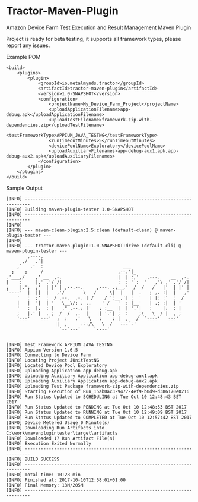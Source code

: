 # Tractor-Maven-Plugin
Amazon Device Farm Test Execution and Result Management Maven Plugin

Project is ready for beta testing, it supports all framework types, please report any issues.

Example POM

    <build>
        <plugins>
            <plugin>
                <groupId>io.metalmynds.tractor</groupId>
                <artifactId>tractor-maven-plugin</artifactId>
                <version>1.0-SNAPSHOT</version>
                <configuration>
                    <projectName>My_Device_Farm_Project</projectName>
                    <uploadApplicationFilename>app-debug.apk</uploadApplicationFilename>
                    <uploadTestFilename>framework-zip-with-dependencies.zip</uploadTestFilename>
                    <testFrameworkType>APPIUM_JAVA_TESTNG</testFrameworkType>
                    <runTimeoutMinutes>5</runTimeoutMinutes>
                    <devicePoolName>Exploratory</devicePoolName>
                    <uploadAuxiliaryFilenames>app-debug-aux1.apk,app-debug-aux2.apk</uploadAuxiliaryFilenames>
                </configuration>
            </plugin>
        </plugins>
    </build>
</project>

Sample Output

    [INFO] ------------------------------------------------------------------------
    [INFO] Building maven-plugin-tester 1.0-SNAPSHOT
    [INFO] ------------------------------------------------------------------------
    [INFO]
    [INFO] --- maven-clean-plugin:2.5:clean (default-clean) @ maven-plugin-tester ---
    [INFO]
    [INFO] --- tractor-maven-plugin:1.0-SNAPSHOT:drive (default-cli) @ maven-plugin-tester ---
            ,----,
          ,/   .`|
        ,`   .'  :                              ___
      ;    ;     /                            ,--.'|_
    .'___,/    ,' __  ,-.                     |  | :,'   ,---.    __  ,-.
    |    :     |,' ,'/ /|                     :  : ' :  '   ,'\ ,' ,'/ /|
    ;    |.';  ;'  | |' | ,--.--.     ,---. .;__,'  /  /   /   |'  | |' |
    `----'  |  ||  |   ,'/       \   /     \|  |   |  .   ; ,. :|  |   ,'
        '   :  ;'  :  / .--.  .-. | /    / ':__,'| :  '   | |: :'  :  /
        |   |  '|  | '   \__\/: . ..    ' /   '  : |__'   | .; :|  | '
        '   :  |;  : |   ," .--.; |'   ; :__  |  | '.'|   :    |;  : |
        ;   |.' |  , ;  /  /  ,.  |'   | '.'| ;  :    ;\   \  / |  , ;
        '---'    ---'  ;  :   .'   \   :    : |  ,   /  `----'   ---'
                       |  ,     .-./\   \  /   ---`-'
                        `--`---'     `----'
    
    
    [INFO] Test Framework APPIUM_JAVA_TESTNG
    [INFO] Appium Version 1.6.5
    [INFO] Connecting to Device Farm
    [INFO] Locating Project JUnitTestNG
    [INFO] Located Device Pool Exploratory
    [INFO] Uploading Application app-debug.apk
    [INFO] Uploading Auxiliary Application app-debug-aux1.apk
    [INFO] Uploading Auxiliary Application app-debug-aux2.apk
    [INFO] Uploading Test Package framework-zip-with-dependencies.zip
    [INFO] Starting Execution of Run_15ab0ac3-9477-4ef9-b0d9-d386170e0216
    [INFO] Run Status Updated to SCHEDULING at Tue Oct 10 12:48:43 BST 2017
    [INFO] Run Status Updated to PENDING at Tue Oct 10 12:48:53 BST 2017
    [INFO] Run Status Updated to RUNNING at Tue Oct 10 12:49:09 BST 2017
    [INFO] Run Status Updated to COMPLETED at Tue Oct 10 12:57:42 BST 2017
    [INFO] Device Metered Usage 0 Minute(s)
    [INFO] Downloading Run Artifacts into C:\work\mavenplugintester\target\artifacts
    [INFO] Downloaded 17 Run Artifact File(s)
    [INFO] Execution Exited Normally
    [INFO] ------------------------------------------------------------------------
    [INFO] BUILD SUCCESS
    [INFO] ------------------------------------------------------------------------
    [INFO] Total time: 10:28 min
    [INFO] Finished at: 2017-10-10T12:58:01+01:00
    [INFO] Final Memory: 13M/205M
    [INFO] ------------------------------------------------------------------------

